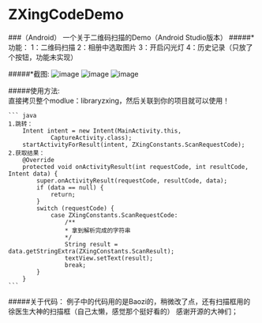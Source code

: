 # ZXingCodeDemo

###（Android）
一个关于二维码扫描的Demo（Android Studio版本）
#####*功能：
    1：二维码扫描
    2：相册中选取图片
    3：开启闪光灯
    4：历史记录（只放了个按钮，功能未实现）
    
#####*截图:
![image](https://github.com/maning0303/ZXingCodeDemo/blob/master/screenshots/001.png)
![image](https://github.com/maning0303/ZXingCodeDemo/blob/master/screenshots/002.png)
![image](https://github.com/maning0303/ZXingCodeDemo/blob/master/screenshots/003.png)
  
#####使用方法:  
    直接拷贝整个modlue：libraryzxing，然后关联到你的项目就可以使用！
    
    ``` java
    1.跳转：
        Intent intent = new Intent(MainActivity.this,
                CaptureActivity.class);
        startActivityForResult(intent, ZXingConstants.ScanRequestCode);
    2.获取结果：
        @Override
        protected void onActivityResult(int requestCode, int resultCode, Intent data) {
            super.onActivityResult(requestCode, resultCode, data);
            if (data == null) {
                return;
            }
            switch (requestCode) {
                case ZXingConstants.ScanRequestCode:
                    /**
                    * 拿到解析完成的字符串
                    */
                    String result = data.getStringExtra(ZXingConstants.ScanResult);
                    textView.setText(result);
                    break;
            }
        }
    ``` 

#####关于代码：
    例子中的代码用的是Baozi的，稍微改了点，还有扫描框用的徐医生大神的扫描框（自己太懒，感觉那个挺好看的）
    感谢开源的大神们；
